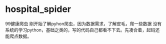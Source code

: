 # hospital_spider
99健康爬虫
刚开始了解pyhon爬虫，因为数据需求，了解皮毛，爬一些数据
没有系统的学习python，基础之类的，写的代码自己都看不下去。先凑合着，起码还能爬点数据。
